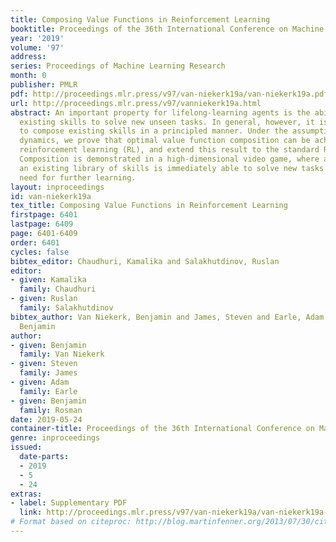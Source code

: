 ```yaml
---
title: Composing Value Functions in Reinforcement Learning
booktitle: Proceedings of the 36th International Conference on Machine Learning
year: '2019'
volume: '97'
address: 
series: Proceedings of Machine Learning Research
month: 0
publisher: PMLR
pdf: http://proceedings.mlr.press/v97/van-niekerk19a/van-niekerk19a.pdf
url: http://proceedings.mlr.press/v97/vanniekerk19a.html
abstract: An important property for lifelong-learning agents is the ability to combine
  existing skills to solve new unseen tasks. In general, however, it is unclear how
  to compose existing skills in a principled manner. Under the assumption of deterministic
  dynamics, we prove that optimal value function composition can be achieved in entropy-regularised
  reinforcement learning (RL), and extend this result to the standard RL setting.
  Composition is demonstrated in a high-dimensional video game, where an agent with
  an existing library of skills is immediately able to solve new tasks without the
  need for further learning.
layout: inproceedings
id: van-niekerk19a
tex_title: Composing Value Functions in Reinforcement Learning
firstpage: 6401
lastpage: 6409
page: 6401-6409
order: 6401
cycles: false
bibtex_editor: Chaudhuri, Kamalika and Salakhutdinov, Ruslan
editor:
- given: Kamalika
  family: Chaudhuri
- given: Ruslan
  family: Salakhutdinov
bibtex_author: Van Niekerk, Benjamin and James, Steven and Earle, Adam and Rosman,
  Benjamin
author:
- given: Benjamin
  family: Van Niekerk
- given: Steven
  family: James
- given: Adam
  family: Earle
- given: Benjamin
  family: Rosman
date: 2019-05-24
container-title: Proceedings of the 36th International Conference on Machine Learning
genre: inproceedings
issued:
  date-parts:
  - 2019
  - 5
  - 24
extras:
- label: Supplementary PDF
  link: http://proceedings.mlr.press/v97/van-niekerk19a/van-niekerk19a-supp.pdf
# Format based on citeproc: http://blog.martinfenner.org/2013/07/30/citeproc-yaml-for-bibliographies/
---
```

